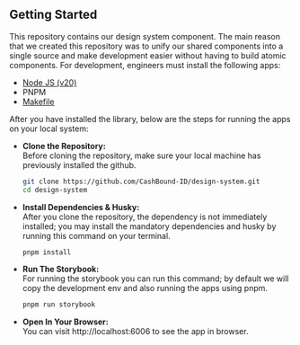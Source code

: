 ## Getting Started
This repository contains our design system component. The main reason that we created this repository was to unify our shared components into a single source and make development easier without having to build atomic components. For development, engineers must install the following apps:

- [Node JS (v20)](https://nodejs.org/en/download/package-manager)
- PNPM
- [Makefile](https://formulae.brew.sh/formula/make)

After you have installed the library, below are the steps for running the apps on your local system:

- **Clone the Repository:**
<br>Before cloning the repository, make sure your local machine has previously installed the github.

  ```bash
  git clone https://github.com/CashBound-ID/design-system.git
  cd design-system
  ```

- **Install Dependencies & Husky:**
<br>After you clone the repository, the dependency is not immediately installed; you may install the mandatory dependencies and husky by running this command on your terminal.

  ```bash
  pnpm install
  ```

- **Run The Storybook:**
  <br> For running the storybook you can run this command; by default we will copy the development env and also running the apps using pnpm.

  ```bash
  pnpm run storybook
  ```

- **Open In Your Browser:**
   <br>You can visit http://localhost:6006 to see the app in browser.

